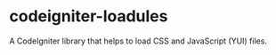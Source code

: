 codeigniter-loadules
====================

A CodeIgniter library that helps to load CSS and JavaScript (YUI) files.